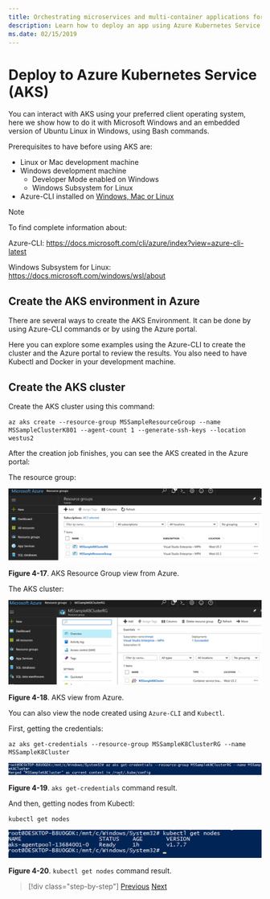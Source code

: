 ```yaml
---
title: Orchestrating microservices and multi-container applications for high scalability and availability
description: Learn how to deploy an app using Azure Kubernetes Service.
ms.date: 02/15/2019
---
```

# Deploy to Azure Kubernetes Service (AKS)

You can interact with AKS using your preferred client operating system, here we show how to do it with Microsoft Windows and an embedded version of Ubuntu Linux in Windows, using Bash commands.

Prerequisites to have before using AKS are:

- Linux or Mac development machine
- Windows development machine
  - Developer Mode enabled on Windows
  - Windows Subsystem for Linux
- Azure-CLI installed on [Windows, Mac or Linux](https://docs.microsoft.com/cli/azure/install-azure-cli?view=azure-cli-latest)

> [!NOTE]
> To find complete information about:
>
> Azure-CLI: <https://docs.microsoft.com/cli/azure/index?view=azure-cli-latest>
>
> Windows Subsystem for Linux: <https://docs.microsoft.com/windows/wsl/about>

## Create the AKS environment in Azure

There are several ways to create the AKS Environment. It can be done by using Azure-CLI commands or by using the Azure portal.

Here you can explore some examples using the Azure-CLI to create the cluster and the Azure portal to review the results. You also need to have Kubectl and Docker in your development machine.  

## Create the AKS cluster

Create the AKS cluster using this command:

```console
az aks create --resource-group MSSampleResourceGroup --name MSSampleClusterK801 --agent-count 1 --generate-ssh-keys --location westus2
```

After the creation job finishes, you can see the AKS created in the Azure portal:

The resource group:

![Browser view of the Azure AKS resource group.](media/aks-resource-group-view.png)

**Figure 4-17**. AKS Resource Group view from Azure.

The AKS cluster:

![Browser view of an AKS resource group.](media/aks-cluster-view.png)

**Figure 4-18**. AKS view from Azure.

You can also view the node created using `Azure-CLI` and `Kubectl`.

First, getting the credentials:

```console
az aks get-credentials --resource-group MSSampleK8ClusterRG --name MSSampleK8Cluster
```

![Console output from the above command: Merged "MsSampleK8Cluster as current context in /root/.kube/config.](media/get-credentials-command-result.png)

**Figure 4-19**. `aks get-credentials` command result.

And then, getting nodes from Kubectl:

```console
kubectl get nodes
```

![Console output from above command: List of nodes with status, age (time running), and version](media/kubectl-get-nodes-command-result.png)

**Figure 4-20**. `kubectl get nodes` command result.

>[!div class="step-by-step"]
>[Previous](orchestrate-high-scalability-availability.md)
>[Next](docker-apps-development-environment.md)
